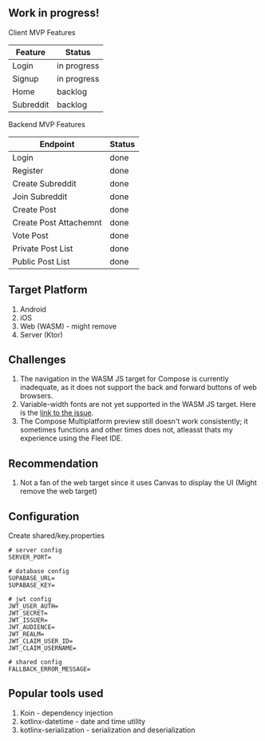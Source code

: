 ## Work in progress!

Client MVP Features

| Feature   | Status      |
|-----------|-------------|
| Login     | in progress |
| Signup    | in progress |
| Home      | backlog     |
| Subreddit | backlog     |

Backend MVP Features

| Endpoint               | Status |
|------------------------|--------|
| Login                  | done   |
| Register               | done   |
| Create Subreddit       | done   |
| Join Subreddit         | done   |
| Create Post            | done   |
| Create Post Attachemnt | done   |
| Vote Post              | done   |
| Private Post List      | done   |
| Public Post List       | done   |

## Target Platform

1. Android
2. iOS
3. Web (WASM) - might remove
4. Server (Ktor)

## Challenges

1. The navigation in the WASM JS target for Compose is currently inadequate, as it does not support the back and forward
   buttons of web browsers.
2. Variable-width fonts are not yet supported in the WASM JS target. Here is
   the [link to the issue](https://youtrack.jetbrains.com/issue/CMP-4635/Wasm-Variable-fonts-are-displayed-as).
3. The Compose Multiplatform preview still doesn't work consistently; it sometimes functions and other times does not,
   atleasst thats my experience using the Fleet IDE.

## Recommendation

1. Not a fan of the web target since it uses Canvas to display the UI (Might remove the web target)

## Configuration

Create shared/key.properties

```
# server config
SERVER_PORT=

# database config
SUPABASE_URL=
SUPABASE_KEY=

# jwt config
JWT_USER_AUTH=
JWT_SECRET=
JWT_ISSUER=
JWT_AUDIENCE=
JWT_REALM=
JWT_CLAIM_USER_ID=
JWT_CLAIM_USERNAME=

# shared config
FALLBACK_ERROR_MESSAGE=
```

## Popular tools used

1. Koin - dependency injection
2. kotlinx-datetime - date and time utility
3. kotlinx-serialization - serialization and deserialization